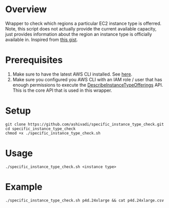 # Overview
Wrapper to check which regions a particular EC2 instance type is offerred. Note, this script does not actually provide the current available capacity, just provides information about the region an instance type is officially available in. Inspired from [this gist](https://gist.github.com/trestletech/f93d32e04c601b0584c0ce1a421e9948).


# Prerequisites
1. Make sure to have the latest AWS CLI installed. See [here](https://docs.aws.amazon.com/cli/latest/userguide/getting-started-install.html).
2. Make sure you configured you AWS CLI with an IAM role / user that has enough permissions to execute the [DescribeInstanceTypeOfferings](https://docs.aws.amazon.com/service-authorization/latest/reference/list_amazonelasticcomputecloudec2.html#:~:text=DescribeInstanceTypeOfferings) API. This is the core API that is used in this wrapper.

# Setup
```
git clone https://github.com/ashivadi/specific_instance_type_check.git
cd specific_instance_type_check
chmod +x ./specific_instance_type_check.sh

```
# Usage

```
./specific_instance_type_check.sh <instance type>
```
# Example
```
./specific_instance_type_check.sh p4d.24xlarge && cat p4d.24xlarge.csv

```
